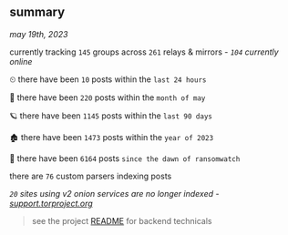 
## summary
_may 19th, 2023_

currently tracking `145` groups across `261` relays & mirrors - _`104` currently online_

⏲ there have been `10` posts within the `last 24 hours`

🦈 there have been `220` posts within the `month of may`

🪐 there have been `1145` posts within the `last 90 days`

🏚 there have been `1473` posts within the `year of 2023`

🦕 there have been `6164` posts `since the dawn of ransomwatch`

there are `76` custom parsers indexing posts

_`20` sites using v2 onion services are no longer indexed - [support.torproject.org](https://support.torproject.org/onionservices/v2-deprecation/)_

> see the project [README](https://github.com/joshhighet/ransomwatch#ransomwatch--) for backend technicals
